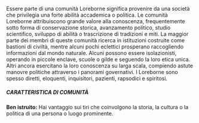 Essere parte di una comunità Loreborne significa provenire da una società che privilegia una forte abilità accademica o politica. Le comunità Loreborne attribuiscono grande valore alla conoscenza, frequentemente sotto forma di conservazione storica, avanzamento politico, studio scientifico, sviluppo di abilità o trascrizione di tradizioni e miti. La maggior parte dei membri di queste comunità ricerca in istituzioni costruite come bastioni di civiltà, mentre alcuni pochi eclettici prosperano raccogliendo informazioni dal mondo naturale. Alcuni possono essere isolazionisti, operando in piccole enclave, scuole o gilde e seguendo la loro etica unica. Altri ancora esercitano la loro conoscenza su larga scala, compiendo astute manovre politiche attraverso i panorami governativi. I Loreborne sono spesso diretti, eloquenti, inquisitori, pazienti, rapsodici e spiritosi.

##### CARATTERISTICA DI COMUNITÀ
**Ben istruito:** Hai vantaggio sui tiri che coinvolgono la storia, la cultura o la politica di una persona o luogo prominente.
